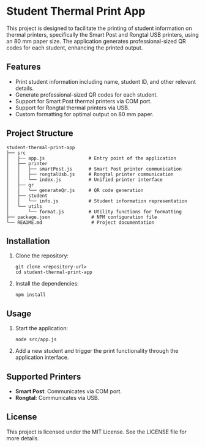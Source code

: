 # Student Thermal Print App

This project is designed to facilitate the printing of student information on thermal printers, specifically the Smart Post and Rongtal USB printers, using an 80 mm paper size. The application generates professional-sized QR codes for each student, enhancing the printed output.

## Features

- Print student information including name, student ID, and other relevant details.
- Generate professional-sized QR codes for each student.
- Support for Smart Post thermal printers via COM port.
- Support for Rongtal thermal printers via USB.
- Custom formatting for optimal output on 80 mm paper.

## Project Structure

```
student-thermal-print-app
├── src
│   ├── app.js                # Entry point of the application
│   ├── printer
│   │   ├── smartPost.js      # Smart Post printer communication
│   │   ├── rongtalUsb.js     # Rongtal printer communication
│   │   └── index.js          # Unified printer interface
│   ├── qr
│   │   └── generateQr.js     # QR code generation
│   ├── student
│   │   └── info.js           # Student information representation
│   └── utils
│       └── format.js         # Utility functions for formatting
├── package.json               # NPM configuration file
└── README.md                  # Project documentation
```

## Installation

1. Clone the repository:
   ```
   git clone <repository-url>
   cd student-thermal-print-app
   ```

2. Install the dependencies:
   ```
   npm install
   ```

## Usage

1. Start the application:
   ```
   node src/app.js
   ```

2. Add a new student and trigger the print functionality through the application interface.

## Supported Printers

- **Smart Post**: Communicates via COM port.
- **Rongtal**: Communicates via USB.

## License

This project is licensed under the MIT License. See the LICENSE file for more details.